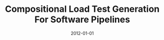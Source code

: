 ---
title: "Compositional Load Test Generation For Software Pipelines"
date: 2012-01-01
venue: "International Symposium on Software Testing and Analysis, ISSTA 2012, Minneapolis, MN, USA, July 15-20, 2012"
paperurl: https://doi.org/10.1145/2338965.2336764
authors: "Pingyu Zhang, Sebastian G Elbaum and Matthew B Dwyer"
awards: ""
---